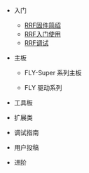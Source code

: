 - 入门
  * [RRF固件简绍](/rm/README.md)
  * [RRF入门使用](/rm/rm_user.md)
  * [RRF调试](/rm/debug.md) 
- 主板

  - FLY-Super 系列主板

  
  - FLY 驱动系列

  
- 工具板


- 扩展类


- 调试指南

  
- 用户投稿


- 进阶

